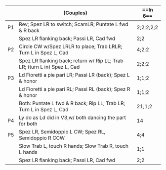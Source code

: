 ||(Couples) |==In 6==|
|-----|----|-----|
|P1| Rev; Spez LR to switch; ScamLR; Puntate L fwd & R back |2;2;2;2;2|
||Spez LR flanking back; Passi LR, Cad fwd |2;2|
|P2| Circle CW w/Spez LRLR to place; Trab LRLR; Turn L in Spez L, Cad |4;2;2|
||Spez LR flanking back; return w/ Rip LL; Trab LR; (turn L in) Spez L, Cad |2;2;2|
|P3| Ld Fioretti a pie pari LR; Passi LR (back); Spez L & honor |1;1;2|
||Ld Fioretti a pie pari RL; Passi RL (back); Spez R & honor |1;1;2|
||Both: Puntate L fwd & R back; Rip LL; Trab LR; Turn L in Spez L, Cad |21;1;2|
|P4| Ly do as Ld did in V3,w/ both dancing the part for both |14|
|P5| Spez LR, Semidoppio L CW; Spez RL, Semidoppio R CCW |4;4|
||Slow Trab L, touch R hands; Slow Trab R, touch L hands |1;1|
||Spez LR flanking back; Passi LR, Cad fwd |2;2|
